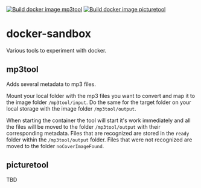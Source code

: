 [![Build docker image mp3tool](https://github.com/rui1610/docker-sandbox/actions/workflows/mp3tool.yml/badge.svg)](https://github.com/rui1610/docker-sandbox/actions/workflows/mp3tool.yml) [![Build docker image picturetool](https://github.com/rui1610/docker-sandbox/actions/workflows/picturetool.yml/badge.svg)](https://github.com/rui1610/docker-sandbox/actions/workflows/picturetool.yml)

# docker-sandbox

Various tools to experiment with docker.

## mp3tool

Adds several metadata to mp3 files. 

Mount your local folder with the mp3 files you want to convert and map it to the image folder `/mp3tool/input`.
Do the same for the target folder on your local storage with the image folder `/mp3tool/output`.

When starting the container the tool will start it's work immediately and all the files will be moved to the folder `/mp3tool/output` with their corresponding metadata. Files that are recognized are stored in the `ready` folder within the `/mp3tool/output` folder. Files that were not recognized are moved to the folder  `noCoverImageFound`.

## picturetool

TBD
